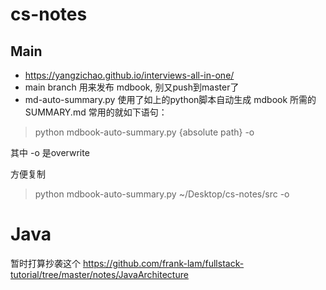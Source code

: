 # cs-notes

## Main

* https://yangzichao.github.io/interviews-all-in-one/
* main branch 用来发布 mdbook, 别又push到master了
* md-auto-summary.py 
使用了如上的python脚本自动生成 mdbook 所需的 SUMMARY.md 常用的就如下语句：       

> python mdbook-auto-summary.py {absolute path} -o      

其中 -o 是overwrite

方便复制
> python mdbook-auto-summary.py ~/Desktop/cs-notes/src -o

# Java
暂时打算抄袭这个
https://github.com/frank-lam/fullstack-tutorial/tree/master/notes/JavaArchitecture